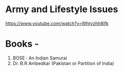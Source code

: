 # Army and Lifestyle Issues
https://www.youtube.com/watch?v=Whtyzhh8lfk

# Books - 
1) BOSE : An Indian Samurai
2) Dr. B.R Ambedkar (Pakistan or Partition of India)
